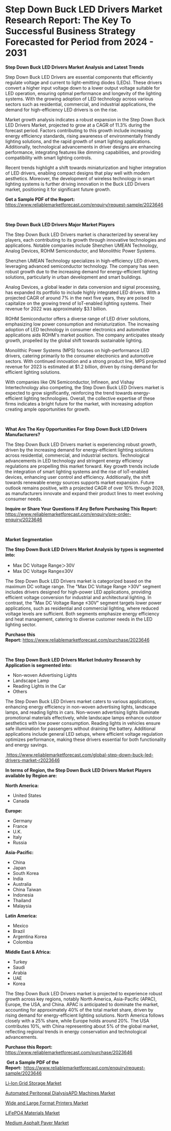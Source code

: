 <p><h1>Step Down Buck LED Drivers Market Research Report: The Key To Successful Business Strategy Forecasted for Period from 2024 - 2031</h1></p><p><strong>Step Down Buck LED Drivers Market Analysis and Latest Trends</strong></p>
<p><p>Step Down Buck LED Drivers are essential components that efficiently regulate voltage and current to light-emitting diodes (LEDs). These drivers convert a higher input voltage down to a lower output voltage suitable for LED operation, ensuring optimal performance and longevity of the lighting systems. With the growing adoption of LED technology across various sectors such as residential, commercial, and industrial applications, the demand for high-efficiency LED drivers is on the rise.</p><p>Market growth analysis indicates a robust expansion in the Step Down Buck LED Drivers Market, projected to grow at a CAGR of 11.3% during the forecast period. Factors contributing to this growth include increasing energy efficiency standards, rising awareness of environmentally friendly lighting solutions, and the rapid growth of smart lighting applications. Additionally, technological advancements in driver designs are enhancing performance, integrating features like dimming capabilities, and providing compatibility with smart lighting controls.</p><p>Recent trends highlight a shift towards miniaturization and higher integration of LED drivers, enabling compact designs that play well with modern aesthetics. Moreover, the development of wireless technology in smart lighting systems is further driving innovation in the Buck LED Drivers market, positioning it for significant future growth.</p></p>
<p><strong>Get a Sample PDF of the Report:&nbsp;</strong> <a href="https://www.reliablemarketforecast.com/enquiry/request-sample/2023646?utm_campaign=1110&utm_medium=2&utm_source=Github&utm_content=ia&utm_term=30102024&utm_id=step-down-buck-led-drivers">https://www.reliablemarketforecast.com/enquiry/request-sample/2023646</a></p>
<p>&nbsp;</p>
<p><strong>Step Down Buck LED Drivers Major Market Players</strong></p>
<p><p>The Step Down Buck LED Drivers market is characterized by several key players, each contributing to its growth through innovative technologies and applications. Notable companies include Shenzhen UMEAN Technology, Analog Devices, ROHM Semiconductor, and Monolithic Power Systems.</p><p>Shenzhen UMEAN Technology specializes in high-efficiency LED drivers, leveraging advanced semiconductor technology. The company has seen robust growth due to the increasing demand for energy-efficient lighting solutions, particularly in urban development and smart buildings.</p><p>Analog Devices, a global leader in data conversion and signal processing, has expanded its portfolio to include highly integrated LED drivers. With a projected CAGR of around 7% in the next five years, they are poised to capitalize on the growing trend of IoT-enabled lighting systems. Their revenue for 2022 was approximately $3.1 billion.</p><p>ROHM Semiconductor offers a diverse range of LED driver solutions, emphasizing low power consumption and miniaturization. The increasing adoption of LED technology in consumer electronics and automotive applications aids ROHM's market position. The company anticipates steady growth, propelled by the global shift towards sustainable lighting.</p><p>Monolithic Power Systems (MPS) focuses on high-performance LED drivers, catering primarily to the consumer electronics and automotive sectors. With continued innovation and a strong product line, MPS projected revenue for 2023 is estimated at $1.2 billion, driven by rising demand for efficient lighting solutions.</p><p>With companies like ON Semiconductor, Infineon, and Vishay Intertechnology also competing, the Step Down Buck LED Drivers market is expected to grow significantly, reinforcing the trend towards energy-efficient lighting technologies. Overall, the collective expertise of these firms indicates a bright future for the market, with increasing adoption creating ample opportunities for growth.</p></p>
<p>&nbsp;</p>
<p><strong>What Are The Key Opportunities For Step Down Buck LED Drivers Manufacturers?</strong></p>
<p><p>The Step Down Buck LED Drivers market is experiencing robust growth, driven by the increasing demand for energy-efficient lighting solutions across residential, commercial, and industrial sectors. Technological advancements in LED technology and stringent energy efficiency regulations are propelling this market forward. Key growth trends include the integration of smart lighting systems and the rise of IoT-enabled devices, enhancing user control and efficiency. Additionally, the shift towards renewable energy sources supports market expansion. Future outlook remains positive, with a projected CAGR of over 10% through 2028, as manufacturers innovate and expand their product lines to meet evolving consumer needs.</p></p>
<p><strong>Inquire or Share Your Questions If Any Before Purchasing This Report:</strong> <a href="https://www.reliablemarketforecast.com/enquiry/pre-order-enquiry/2023646?utm_campaign=1110&utm_medium=2&utm_source=Github&utm_content=ia&utm_term=30102024&utm_id=step-down-buck-led-drivers">https://www.reliablemarketforecast.com/enquiry/pre-order-enquiry/2023646</a></p>
<p>&nbsp;</p>
<p><strong>Market Segmentation</strong></p>
<p><strong>The Step Down Buck LED Drivers Market Analysis by types is segmented into:</strong></p>
<p><ul><li>Max DC Voltage Range＞30V</li><li>Max DC Voltage Range≤30V</li></ul></p>
<p><p>The Step Down Buck LED Drivers market is categorized based on the maximum DC voltage range. The "Max DC Voltage Range >30V" segment includes drivers designed for high-power LED applications, providing efficient voltage conversion for industrial and architectural lighting. In contrast, the "Max DC Voltage Range ≤30V" segment targets lower power applications, such as residential and commercial lighting, where reduced voltage levels are sufficient. Both segments emphasize energy efficiency and heat management, catering to diverse customer needs in the LED lighting sector.</p></p>
<p><strong>Purchase this Report:&nbsp;</strong><a href="https://www.reliablemarketforecast.com/purchase/2023646?utm_campaign=1110&utm_medium=2&utm_source=Github&utm_content=ia&utm_term=30102024&utm_id=step-down-buck-led-drivers">https://www.reliablemarketforecast.com/purchase/2023646</a></p>
<p>&nbsp;</p>
<p><strong>The Step Down Buck LED Drivers Market Industry Research by Application is segmented into:</strong></p>
<p><ul><li>Non-woven Advertising Lights</li><li>Landscape Lamp</li><li>Reading Lights in the Car</li><li>Others</li></ul></p>
<p><p>The Step Down Buck LED Drivers market caters to various applications, enhancing energy efficiency in non-woven advertising lights, landscape lamps, and reading lights in cars. Non-woven advertising lights illuminate promotional materials effectively, while landscape lamps enhance outdoor aesthetics with low power consumption. Reading lights in vehicles ensure safe illumination for passengers without draining the battery. Additional applications include general LED setups, where efficient voltage regulation optimizes performance, making these drivers essential for both functionality and energy savings.</p></p>
<p><a href="https://www.reliablemarketforecast.com/global-step-down-buck-led-drivers-market-r2023646?utm_campaign=1110&utm_medium=2&utm_source=Github&utm_content=ia&utm_term=30102024&utm_id=step-down-buck-led-drivers">&nbsp;https://www.reliablemarketforecast.com/global-step-down-buck-led-drivers-market-r2023646</a></p>
<p><strong>In terms of Region, the Step Down Buck LED Drivers Market Players available by Region are:</strong></p>
<p>
    <p> <strong> North America: </strong>
        <ul>
            <li>United States</li>
            <li>Canada</li>
        </ul>
        </p> 
    <p> <strong> Europe: </strong>
        <ul>
            <li>Germany</li>
            <li>France</li>
            <li>U.K.</li>
            <li>Italy</li>
            <li>Russia</li>
        </ul>
        </p> 
    <p> <strong> Asia-Pacific: </strong>
        <ul>
            <li>China</li>
            <li>Japan</li>
            <li>South Korea</li>
            <li>India</li>
            <li>Australia</li>
            <li>China Taiwan</li>
            <li>Indonesia</li>
            <li>Thailand</li>
            <li>Malaysia</li>
        </ul>
        </p> 
    <p> <strong> Latin America: </strong>
        <ul>
            <li>Mexico</li>
            <li>Brazil</li>
            <li>Argentina Korea</li>
            <li>Colombia</li>
        </ul>
        </p> 
    <p> <strong> Middle East & Africa: </strong>
        <ul>
            <li>Turkey</li>
            <li>Saudi</li>
            <li>Arabia</li>
            <li>UAE</li>
            <li>Korea</li>
        </ul>
    </p>
    </p>
<p><p>The Step Down Buck LED Drivers market is projected to experience robust growth across key regions, notably North America, Asia-Pacific (APAC), Europe, the USA, and China. APAC is anticipated to dominate the market, accounting for approximately 40% of the total market share, driven by rising demand for energy-efficient lighting solutions. North America follows closely with a 25% share, while Europe holds around 20%. The USA contributes 10%, with China representing about 5% of the global market, reflecting regional trends in energy conservation and technological advancements.</p></p>
<p><strong>Purchase this Report: </strong><a href="https://www.reliablemarketforecast.com/purchase/2023646?utm_campaign=1110&utm_medium=2&utm_source=Github&utm_content=ia&utm_term=30102024&utm_id=step-down-buck-led-drivers">https://www.reliablemarketforecast.com/purchase/2023646</a></p>
<p>&nbsp;<strong>Get a Sample PDF of the Report:&nbsp;&nbsp;</strong><a href="https://www.reliablemarketforecast.com/enquiry/request-sample/2023646?utm_campaign=1110&utm_medium=2&utm_source=Github&utm_content=ia&utm_term=30102024&utm_id=step-down-buck-led-drivers">https://www.reliablemarketforecast.com/enquiry/request-sample/2023646</a></p>
<p><strong></strong></p>
<p><p><a href="https://www.linkedin.com/pulse/global-li-ion-grid-storage-industry-analysis-share-growth-fg7pe?utm_campaign=1110&utm_medium=2&utm_source=Github&utm_content=ia&utm_term=30102024&utm_id=step-down-buck-led-drivers">Li-Ion Grid Storage Market</a></p><p><a href="https://github.com/ardeliap6te/Market-Research-Report-List-1/blob/main/automated-peritoneal-dialysisapd-machines-market.md?utm_campaign=1110&utm_medium=2&utm_source=Github&utm_content=ia&utm_term=30102024&utm_id=step-down-buck-led-drivers">Automated Peritoneal DialysisAPD Machines Market</a></p><p><a href="https://issuu.com/reportprime-2/docs/wide-and-large-format-printers-mark_752b3002dd3bb7?utm_campaign=1110&utm_medium=2&utm_source=Github&utm_content=ia&utm_term=30102024&utm_id=step-down-buck-led-drivers">Wide and Large Format Printers Market</a></p><p><a href="https://www.linkedin.com/pulse/lifepo4-materials-market-refracting-trends-consumer-behaviors-xii3f?utm_campaign=1110&utm_medium=2&utm_source=Github&utm_content=ia&utm_term=30102024&utm_id=step-down-buck-led-drivers">LiFePO4 Materials Market</a></p><p><a href="https://issuu.com/reportprime-2/docs/medium-asphalt-paver-market-size-20_b95dd89c68f759?utm_campaign=1110&utm_medium=2&utm_source=Github&utm_content=ia&utm_term=30102024&utm_id=step-down-buck-led-drivers">Medium Asphalt Paver Market</a></p></p>